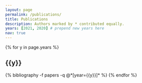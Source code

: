 ```yaml
---
layout: page
permalink: /publications/
title: Publications
description: Authors marked by * contributed equally.
years: [2021, 2020] # prepend new years here
nav: true
---
```


<div class="publications">

{% for y in page.years %}

  <h2 class="year">{{y}}</h2>
  {% bibliography -f papers -q @*[year={{y}}]* %}
{% endfor %}

</div>
